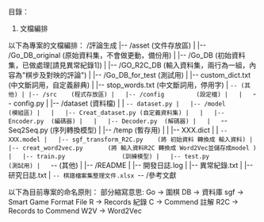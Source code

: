 目錄：
1. 文檔編排

以下為專案的文檔編排：
/評論生成
|-- /asset	(文件存放區)
|	|-- /Go_DB_original	(原始資料集，不會做更動，備份用)
|	|-- /Go_DB			(初始資料集，已做處理[請見異常紀錄1])
|	|-- /GO_R2C_DB		(輸入資料集，兩行為一組，內容為"棋步及對映的評論")
|	|-- /Go_DB_for_test	(測試用)
|	|-- custom_dict.txt	(中文斷詞用，自定義辭典)
|	|-- stop_words.txt	(中文斷詞用，停用字)
|	`-- (其他)
|
|-- /src	(程式存放區)
|	|-- /config			(設定檔)
|	|	`-- config.py
|	|-- /dataset		(資料檔)
|	|	`-- dataset.py
|	|-- /model			(模組區)
|	|	|-- Creat_dataset.py (自定義資料集)
|	|	|-- Encoder.py	(編碼器)
|	|	|-- Decoder.py	(解碼器)
|	|	`-- Seq2Seq.py	(序列轉換模型)
|	|-- /temp			(暫存用)
|	|	|-- XXX.dict
|	|	`-- XXX.model
|	|-- sgf_transform_R2C.py	(將 初始資料 轉換成 輸入資料)
|	|-- creat_word2vec.py		(將 輸入資料R2C 轉換成 Word2Vec並儲存成model )
|	|-- train.py				(訓練模型)
|	|-- test.py					(測試用)
|	`-- (其他)
|
|-- /README
|	|-- 開發日誌.log
|	|-- 異常紀錄.txt
|	|-- 研究日誌.txt
|	`-- 棋譜檔案集整理文件.xlsx
`-- /參考文獻

以下為目前專案的命名原則：
部分縮寫意思:
Go	-> 圍棋
DB	-> 資料庫
sgf	-> Smart Game Format File
R -> Records 紀錄
C -> Commend 註解
R2C	-> Records to Commend
W2V	-> Word2Vec